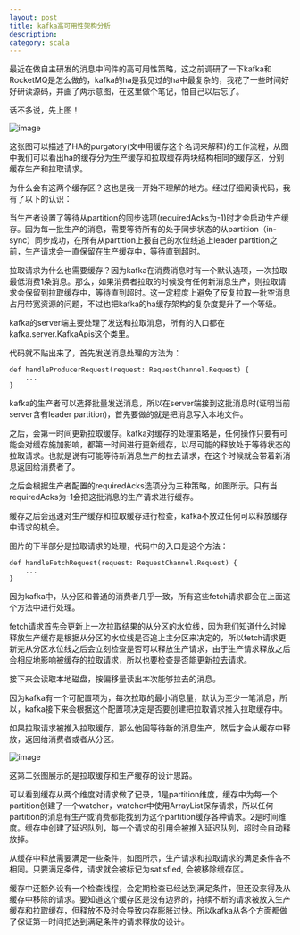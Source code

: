 ```yaml
---
layout: post
title: kafka高可用性架构分析
description: 
category: scala
---
```


最近在做自主研发的消息中间件的高可用性策略，这之前调研了一下kafka和RocketMQ是怎么做的，kafka的ha是我见过的ha中最复杂的，我花了一些时间好好研读源码，并画了两示意图，在这里做个笔记，怕自己以后忘了。

话不多说，先上图！

![image](http://bigbully.github.io/images/kafka1.png)

这张图可以描述了HA的purgatory(文中用缓存这个名词来解释)的工作流程，从图中我们可以看出ha的缓存分为生产缓存和拉取缓存两块结构相同的缓存区，分别缓存生产和拉取请求。

为什么会有这两个缓存区？这也是我一开始不理解的地方。经过仔细阅读代码，我有了以下的认识：

当生产者设置了等待从partition的同步选项(requiredAcks为-1)时才会启动生产缓存。因为每一批生产的消息，需要等待所有的处于同步状态的从partition（in-sync）同步成功，在所有从partition上报自己的水位线追上leader partition之前，生产请求会一直保留在生产缓存中，等待直到超时。

拉取请求为什么也需要缓存？因为kafka在消费消息时有一个默认选项，一次拉取最低消费1条消息。那么，如果消费者拉取的时候没有任何新消息生产，则拉取请求会保留到拉取缓存中，等待直到超时。这一定程度上避免了反复拉取一批空消息占用带宽资源的问题，不过也把kafka的ha缓存架构的复杂度提升了一个等级。

kafka的server端主要处理了发送和拉取消息，所有的入口都在kafka.server.KafkaApis这个类里。

代码就不贴出来了，首先发送消息处理的方法为：

	def handleProducerRequest(request: RequestChannel.Request) {
		...
	}
	
	
kafka的生产者可以选择批量发送消息，所以在server端接到这批消息时(证明当前server含有leader partition)，首先要做的就是把消息写入本地文件。

之后，会第一时间更新拉取缓存。kafka对缓存的处理策略是，任何操作只要有可能会对缓存施加影响，都第一时间进行更新缓存，以尽可能的释放处于等待状态的拉取请求。也就是说有可能等待新消息生产的拉去请求，在这个时候就会带着新消息返回给消费者了。

之后会根据生产者配置的requiredAcks选项分为三种策略，如图所示。只有当requiredAcks为-1会把这批消息的生产请求进行缓存。

缓存之后会迅速对生产缓存和拉取缓存进行检查，kafka不放过任何可以释放缓存中请求的机会。

图片的下半部分是拉取请求的处理，代码中的入口是这个方法：

	def handleFetchRequest(request: RequestChannel.Request) {
	    ...
	}
	
因为kafka中，从分区和普通的消费者几乎一致，所有这些fetch请求都会在上面这个方法中进行处理。

fetch请求首先会更新上一次拉取结果的从分区的水位线，因为我们知道什么时候释放生产缓存是根据从分区的水位线是否追上主分区来决定的，所以fetch请求更新完从分区水位线之后会立刻检查是否可以释放生产请求，由于生产请求释放之后会相应地影响被缓存的拉取请求，所以也要检查是否能更新拉去请求。
	
接下来会读取本地磁盘，按偏移量读出本次能够拉去的消息。

因为kafka有一个可配置项为，每次拉取的最小消息量，默认为至少一笔消息，所以，kafka接下来会根据这个配置项决定是否要创建把拉取请求推入拉取缓存中。

如果拉取请求被推入拉取缓存，那么他回等待新的消息生产，然后才会从缓存中释放，返回给消费者或者从分区。

![image](http://bigbully.github.io/images/kafka2.png)

这第二张图展示的是拉取缓存和生产缓存的设计思路。

可以看到缓存从两个维度对请求做了记录，1是partition维度，缓存中为每一个partition创建了一个watcher，watcher中使用ArrayList保存请求，所以任何partition的消息有生产或消费都能找到为这个partition缓存各种请求。2是时间维度。缓存中创建了延迟队列，每一个请求的引用会被推入延迟队列，超时会自动释放掉。

从缓存中释放需要满足一些条件，如图所示，生产请求和拉取请求的满足条件各不相同。只要满足条件，请求就会被标记为satisfied, 会被移除缓存区。

缓存中还额外设有一个检查线程，会定期检查已经达到满足条件，但还没来得及从缓存中移除的请求。要知道这个缓存区是没有边界的，持续不断的请求被放入生产缓存和拉取缓存，但释放不及时会导致内存膨胀过快。所以kafka从各个方面都做了保证第一时间把达到满足条件的请求释放的设计。







